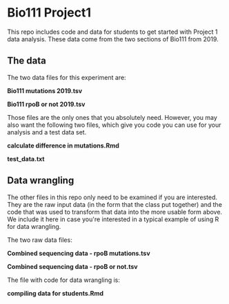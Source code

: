 # Bio111 Project1
This repo includes code and data for students to get started with Project 1 data analysis.
These data come from the two sections of Bio111 from 2019.

## The data

The two data files for this experiment are:

**Bio111 mutations 2019.tsv**

**Bio111 rpoB or not 2019.tsv**

Those files are the only ones that you absolutely need. However, you may also want the following two files, which give you code you can use for your analysis and a test data set. 

**calculate difference in mutations.Rmd**

**test_data.txt**

## Data wrangling

The other files in this repo only need to be examined if you are interested. They are the raw input data (in the form that the class put together) and the code that was used to transform that data into the more usable form above. We include it here in case you're interested in a typical example of using R for data wrangling.

The two raw data files:

**Combined sequencing data - rpoB mutations.tsv**

**Combined sequencing data - rpoB or not.tsv**

The file with code for data wrangling is:

**compiling data for students.Rmd**
